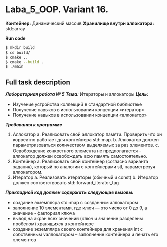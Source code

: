 # Laba_5_OOP. Variant 16.

**Контейнер:** Динамический массив 
**Хранилище внутри аллокатора:** std::array

**Run code**

```bash
$ mkdir build
$ cd build/
$ cmake ..
$ cmake --build .
$ ./main
```

## Full task description
***Лабораторная работа № 5*** 
***Тема:*** Итераторы и аллокаторы
***Цель:*** 
-  Изучение устройства коллекций в стандартной библиотеке
- Получение навыков в использовании концепции «итератор»
- Получение навыков в использовании концепции «аллокатор»

***Требования к программе*** 
1. Аллокатор
a. Реализовать свой аллокатор памяти. Проверить что он корректно работает для
контейнера std::map.
b. Аллокатор должен параметризоваться количеством выделяемых за раз элементов.
c. Освобождение конкретного элемента не предполагается - аллокатор должен
освобождать всю память самостоятельно.
2. Контейнер
a. Реализовать свой контейнер (согласно варианта задания), который по аналогии с
контейнерами stl, параметрезуя аллокатором.
3. Итератор
a. Реализовать итераторы (обычный и const)
b. Итератор должен соответствовать std::forward_iterator_tag

***Прикладной код должен содержать следующие вызовы:***

- создание экземпляра std::map с созданным аллокатором
- заполнение 10 элементами, где ключ — это число от 0 до 9, а значение - факториал ключа
- вывод на экран всех значений (ключ и значение разделены пробелом) хранящихся в
контейнере
- создание экземпляра своего контейнера для хранения int с собственным vаллокатором –
заполнение контейнера и печать его элементов
